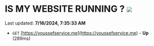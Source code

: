# IS MY WEBSITE RUNNING ? [![](https://img.shields.io/static/v1?label=Sponsor&message=%E2%9D%A4&logo=GitHub&color=%23fe8e86)](https://github.com/sponsors/Youssef-Lehmam)

Last updated: **7/16/2024, 7:35:33 AM**

- `GET` [https://youssefservice.me](https://youssefservice.me) - **Up** (289ms)
